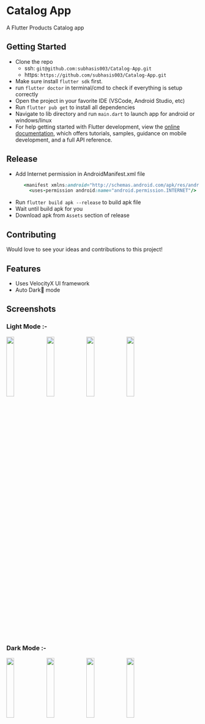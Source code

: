 # Catalog App

A Flutter Products Catalog app

## Getting Started

- Clone the repo
  - ssh: `git@github.com:subhasis003/Catalog-App.git`
  - https: `https://github.com/subhasis003/Catalog-App.git`
- Make sure install `flutter sdk` first.
- run `flutter doctor` in terminal/cmd to check if everything is setup correctly
- Open the project in your favorite IDE (VSCode, Android Studio, etc)
- Run `flutter pub get` to install all dependencies
- Navigate to lib directory and run `main.dart` to launch app for android or windows/linux
- For help getting started with Flutter development, view the [online documentation](https://docs.flutter.dev/), which offers tutorials, samples, guidance on mobile development, and a full API reference.

## Release

- Add Internet permission in AndroidManifest.xml file
   ```ruby
      <manifest xmlns:android="http://schemas.android.com/apk/res/android">
        <uses-permission android:name="android.permission.INTERNET"/>
    ```
- Run `flutter build apk --release` to build apk file
- Wait until build apk for you
- Download apk from `Assets` section of release

## Contributing
Would love to see your ideas and contributions to this project!

## Features
- Uses VelocityX UI framework
- Auto Dark🌃 mode

## Screenshots
### Light Mode :-
<img src="https://github.com/subhasis003/Catalog-App/assets/97508898/3ee203b9-f36d-4eae-8f7d-3b6204a5adfc"  width="20%" height="20%">
<img src="https://github.com/subhasis003/Catalog-App/assets/97508898/49619a73-abe8-4af4-a0f9-786ed3571852"  width="20%" height="20%">
<img src="https://github.com/subhasis003/Catalog-App/assets/97508898/0793cf84-6540-4969-8d0c-a8ccd67af129"  width="20%" height="20%">
<img src="https://github.com/subhasis003/Catalog-App/assets/97508898/68c6159c-9fdc-4896-a537-9690be155c45"  width="20%" height="20%">


### Dark Mode :-
<img src="https://github.com/subhasis003/Catalog-App/assets/97508898/308e8e5a-6079-465f-b429-7b8f65782151"  width="20%" height="20%">
<img src="https://github.com/subhasis003/Catalog-App/assets/97508898/0913d762-4366-4d1c-bca0-0edf658a3f8f"  width="20%" height="20%">
<img src="https://github.com/subhasis003/Catalog-App/assets/97508898/c281b2f4-8239-4c8e-90e7-7acf5ab790db"  width="20%" height="20%">
<img src="https://github.com/subhasis003/Catalog-App/assets/97508898/66f053ce-94ce-4f03-9975-6e9926c561c8"  width="20%" height="20%">

